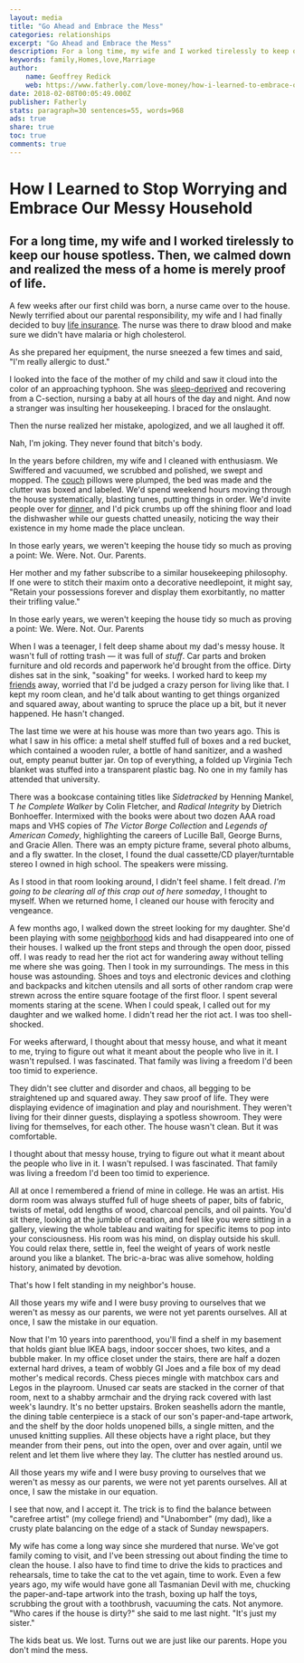 ```yaml
---
layout: media
title: "Go Ahead and Embrace the Mess"
categories: relationships
excerpt: "Go Ahead and Embrace the Mess"
description: For a long time, my wife and I worked tirelessly to keep our house spotless. Then, we calmed down and realized the mess of a home is merely proof of life.
keywords: family,Homes,love,Marriage
author:
    name: Geoffrey Redick
    web: https://www.fatherly.com/love-money/how-i-learned-to-embrace-our-messy-household/
date: 2018-02-08T00:05:49.000Z
publisher: Fatherly
stats: paragraph=30 sentences=55, words=968
ads: true
share: true
toc: true
comments: true
---
```

# How I Learned to Stop Worrying and Embrace Our Messy Household

## For a long time, my wife and I worked tirelessly to keep our house spotless. Then, we calmed down and realized the mess of a home is merely proof of life.

A few weeks after our first child was born, a nurse came over to the house. Newly terrified about our parental responsibility, my wife and I had finally decided to buy [life insurance](https://www.fatherly.com/love-money/finances/a-new-parents-guide-to-life-insurance/). The nurse was there to draw blood and make sure we didn't have malaria or high cholesterol.

As she prepared her equipment, the nurse sneezed a few times and said, "I'm really allergic to dust."

I looked into the face of the mother of my child and saw it cloud into the color of an approaching typhoon. She was [sleep-deprived](https://www.fatherly.com/love-money/relationships/could-a-sleep-divorce-save-your-marriage/) and recovering from a C-section, nursing a baby at all hours of the day and night. And now a stranger was insulting her housekeeping. I braced for the onslaught.

Then the nurse realized her mistake, apologized, and we all laughed it off.

Nah, I'm joking. They never found that bitch's body.

In the years before children, my wife and I cleaned with enthusiasm. We Swiffered and vacuumed, we scrubbed and polished, we swept and mopped. The [couch](https://www.fatherly.com/love-money/relationships/new-home-and-my-old-couch/) pillows were plumped, the bed was made and the clutter was boxed and labeled. We'd spend weekend hours moving through the house systematically, blasting tunes, putting things in order. We'd invite people over for [dinner](https://www.fatherly.com/health-science/nutrition/how-dads-got-in-the-kitchen-and-good-at-cooking/), and I'd pick crumbs up off the shining floor and load the dishwasher while our guests chatted uneasily, noticing the way their existence in my home made the place unclean.

In those early years, we weren't keeping the house tidy so much as proving a point: We. Were. Not. Our. Parents.

Her mother and my father subscribe to a similar housekeeping philosophy. If one were to stitch their maxim onto a decorative needlepoint, it might say, "Retain your possessions forever and display them exorbitantly, no matter their trifling value."

In those early years, we weren't keeping the house tidy so much as proving a point: We. Were. Not. Our. Parents

When I was a teenager, I felt deep shame about my dad's messy house. It wasn't full of rotting trash — it was full of _stuff_. Car parts and broken furniture and old records and paperwork he'd brought from the office. Dirty dishes sat in the sink, "soaking" for weeks. I worked hard to keep my [friends](https://www.fatherly.com/love-money/relationships/lets-hear-super-chill-dad-friend/) away, worried that I'd be judged a crazy person for living like that. I kept my room clean, and he'd talk about wanting to get things organized and squared away, about wanting to spruce the place up a bit, but it never happened. He hasn't changed.

The last time we were at his house was more than two years ago. This is what I saw in his office: a metal shelf stuffed full of boxes and a red bucket, which contained a wooden ruler, a bottle of hand sanitizer, and a washed out, empty peanut butter jar. On top of everything, a folded up Virginia Tech blanket was stuffed into a transparent plastic bag. No one in my family has attended that university.

There was a bookcase containing titles like _Sidetracked_ by Henning Mankel, T _he Complete Walker_ by Colin Fletcher, and _Radical Integrity_ by Dietrich Bonhoeffer. Intermixed with the books were about two dozen AAA road maps and VHS copies of _The Victor Borge Collection_ and _Legends of American Comedy_, highlighting the careers of Lucille Ball, George Burns, and Gracie Allen. There was an empty picture frame, several photo albums, and a fly swatter. In the closet, I found the dual cassette/CD player/turntable stereo I owned in high school. The speakers were missing.

As I stood in that room looking around, I didn't feel shame. I felt dread. _I'm going to be clearing all of this crap out of here someday_, I thought to myself. When we returned home, I cleaned our house with ferocity and vengeance.

A few months ago, I walked down the street looking for my daughter. She'd been playing with some [neighborhood](https://www.fatherly.com/love-money/relationships/moving-to-the-suburbs-neighbor-types/) kids and had disappeared into one of their houses. I walked up the front steps and through the open door, pissed off. I was ready to read her the riot act for wandering away without telling me where she was going. Then I took in my surroundings. The mess in this house was astounding. Shoes and toys and electronic devices and clothing and backpacks and kitchen utensils and all sorts of other random crap were strewn across the entire square footage of the first floor. I spent several moments staring at the scene. When I could speak, I called out for my daughter and we walked home. I didn't read her the riot act. I was too shell-shocked.

For weeks afterward, I thought about that messy house, and what it meant to me, trying to figure out what it meant about the people who live in it. I wasn't repulsed. I was fascinated. That family was living a freedom I'd been too timid to experience.

They didn't see clutter and disorder and chaos, all begging to be straightened up and squared away. They saw proof of life. They were displaying evidence of imagination and play and nourishment. They weren't living for their dinner guests, displaying a spotless showroom. They were living for themselves, for each other. The house wasn't clean. But it was comfortable.

I thought about that messy house, trying to figure out what it meant about the people who live in it. I wasn't repulsed. I was fascinated. That family was living a freedom I'd been too timid to experience.

All at once I remembered a friend of mine in college. He was an artist. His dorm room was always stuffed full of huge sheets of paper, bits of fabric, twists of metal, odd lengths of wood, charcoal pencils, and oil paints. You'd sit there, looking at the jumble of creation, and feel like you were sitting in a gallery, viewing the whole tableau and waiting for specific items to pop into your consciousness. His room was his mind, on display outside his skull. You could relax there, settle in, feel the weight of years of work nestle around you like a blanket. The bric-a-brac was alive somehow, holding history, animated by devotion.

That's how I felt standing in my neighbor's house.

All those years my wife and I were busy proving to ourselves that we weren't as messy as our parents, we were not yet parents ourselves. All at once, I saw the mistake in our equation.

Now that I'm 10 years into parenthood, you'll find a shelf in my basement that holds giant blue IKEA bags, indoor soccer shoes, two kites, and a bubble maker. In my office closet under the stairs, there are half a dozen external hard drives, a team of wobbly GI Joes and a file box of my dead mother's medical records. Chess pieces mingle with matchbox cars and Legos in the playroom. Unused car seats are stacked in the corner of that room, next to a shabby armchair and the drying rack covered with last week's laundry. It's no better upstairs. Broken seashells adorn the mantle, the dining table centerpiece is a stack of our son's paper-and-tape artwork, and the shelf by the door holds unopened bills, a single mitten, and the unused knitting supplies. All these objects have a right place, but they meander from their pens, out into the open, over and over again, until we relent and let them live where they lay. The clutter has nestled around us.

All those years my wife and I were busy proving to ourselves that we weren't as messy as our parents, we were not yet parents ourselves. All at once, I saw the mistake in our equation.

I see that now, and I accept it. The trick is to find the balance between "carefree artist" (my college friend) and "Unabomber" (my dad), like a crusty plate balancing on the edge of a stack of Sunday newspapers.

My wife has come a long way since she murdered that nurse. We've got family coming to visit, and I've been stressing out about finding the time to clean the house. I also have to find time to drive the kids to practices and rehearsals, time to take the cat to the vet again, time to work. Even a few years ago, my wife would have gone all Tasmanian Devil with me, chucking the paper-and-tape artwork into the trash, boxing up half the toys, scrubbing the grout with a toothbrush, vacuuming the cats. Not anymore. "Who cares if the house is dirty?" she said to me last night. "It's just my sister."

The kids beat us. We lost. Turns out we are just like our parents. Hope you don't mind the mess.